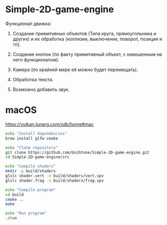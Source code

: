 # Simple-2D-game-engine  

Функционал движка:

1. Создание примитивных объектов (Типа круга, прямоугольника и других) и их обработка (коллизии, выключение, поворот, позиция и тп).

2. Создание кнопок (по факту примитивный объект, с навешенным на него функционалом).

3. Камера (по крайней мере её можно будет перемещать).

4. Обработка текста.

5. Возможно добавить звук.


# macOS
https://vulkan.lunarg.com/sdk/home#mac

```bash
echo "Install dependencies"
brew install glfw cmake

echo "Clone repository"
git clone https://github.com/Gnihtone/Simple-2D-game-engine.git
cd Simple-2D-game-engine/src

echo "Compile shaders"
mkdir -p build/shaders
glslc shader.vert -o build/shaders/vert.spv
glslc shader.frag -o build/shaders/frag.spv

echo "Compile program"
cd build
cmake ..
make

echo "Run program"
./run
```
